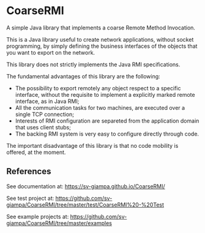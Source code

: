 # CoarseRMI
A simple Java library that implements a coarse Remote Method Invocation.

This is a Java library useful to create network applications, without socket programming, by
simply defining the business interfaces of the objects that you want to export on the network.

This library does not strictly implements the Java RMI specifications.

The fundamental advantages of this library are the following:
- The possibility to export remotely any object respect to a specific interface, without the requisite to implement a explicitly marked remote interface, as in Java RMI;
- All the communication tasks for two machines, are executed over a single TCP connection;
- Interests of RMI configuration are separeted from the application domain that uses client stubs;
- The backing RMI system is very easy to configure directly through code.

The important disadvantage of this library is that no code mobility is offered, at the moment.

## References
See documentation at: https://sv-giampa.github.io/CoarseRMI/

See test project at: https://github.com/sv-giampa/CoarseRMI/tree/master/test/CoarseRMI%20-%20Test

See example projects at: https://github.com/sv-giampa/CoarseRMI/tree/master/examples

